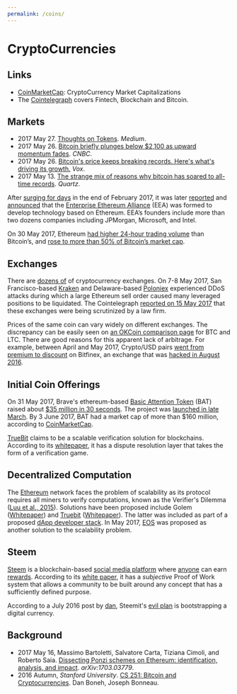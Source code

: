 ```yaml
---
permalink: /coins/
---
```

# CryptoCurrencies

## Links

* [CoinMarketCap](https://coinmarketcap.com/): CryptoCurrency Market Capitalizations
* The [Cointelegraph](https://cointelegraph.com/) covers Fintech, Blockchain and Bitcoin.

## Markets

* 2017 May 27. [Thoughts on Tokens](https://medium.com/@balajis/thoughts-on-tokens-436109aabcbe). *Medium*.
* 2017 May 26. [Bitcoin briefly plunges below $2,100 as upward momentum fades](http://www.cnbc.com/2017/05/26/bitcoin-briefly-plunges-below-2100-as-upward-momentum-fades.html). *CNBC*.
* 2017 May 26. [Bitcoin's price keeps breaking records. Here's what's driving its growth.](https://www.vox.com/new-money/2017/5/26/15687062/bitcoin-bubble-explained) *Vox*.
* 2017 May 13. [The strange mix of reasons why bitcoin has soared to all-time records](https://qz.com/981814/the-strange-mix-of-reasons-why-bitcoin-has-soared-to-all-time-records/). *Quartz*.

After [surging for days](http://www.zerohedge.com/news/2017-02-27/ethereum-soars-after-jpmorgan-intel-microsoft-and-others-form-blockchain-alliance) in the end of February 2017, it was later  [reported](http://in.reuters.com/article/ethereum-enterprises-consortium-idINKBN16717C) and [announced](http://spectrum.ieee.org/tech-talk/computing/networks/enterprise-ethereum-alliance-launches) that the [Enterprise Ethereum Alliance](https://entethalliance.org/) (EEA) was formed to develop technology based on Ethereum. EEA’s founders include more than two dozens companies including JPMorgan, Microsoft, and Intel.

On 30 May 2017, Ethereum [had higher 24-hour trading volume](https://cointelegraph.com/news/ethereum-has-higher-trade-volumes-than-bitcoin-as-fortunes-reverse) than Bitcoin’s, and [rose to more than 50% of Bitcoin’s market cap](https://www.cryptocoinsnews.com/ethereum-market-cap-rises-to-more-than-50-of-bitcoins/).

## Exchanges

There are [dozens of](https://www.cryptocoincharts.info/markets/info) of cryptocurrency exchanges. On 7-8 May 2017, San Francisco-based [Kraken](https://www.kraken.com/) and Delaware-based [Poloniex](https://poloniex.com/) experienced DDoS attacks during which a large Ethereum sell order caused many leveraged positions to be liquidated. The Cointelegraph [reported on 15 May 2017](https://cointelegraph.com/news/bitcoin-exchanges-kraken-poloniex-to-be-scrutinized-for-possible-insider-trading-manipulation) that these exchanges were being scrutinized by a law firm.

Prices of the same coin can vary widely on different exchanges. The discrepancy can be easily seen on [an OKCoin comparison page](https://www.okcoin.com/marketList.html) for BTC and LTC. There are good reasons for this apparent lack of arbitrage. For example, between April and May 2017, Crypto/USD pairs [went from premium to discount](https://medium.com/@Austerity_Sucks/why-bitfinex-went-from-a-premium-in-its-crypto-usd-pairs-to-now-a-significant-discount-e7be193d7cb0) on Bitfinex, an exchange that was [hacked in August 2016](https://en.wikipedia.org/wiki/Bitfinex_hack).

## Initial Coin Offerings

On 31 May 2017, Brave's ethereum-based [Basic Attention Token](https://basicattentiontoken.org/) (BAT) raised about [$35 million in 30 seconds](http://www.coindesk.com/35-million-30-seconds-token-sale-internet-browser-brave-sells/). The project was [launched in late March](http://www.coindesk.com/web-browser-brave-to-launch-ico-for-ethereum-ad-token/). By 3 June 2017, BAT had a market cap of more than $160 million, according to [CoinMarketCap](https://coinmarketcap.com/assets/basic-attention-token/).

[TrueBit](https://truebit.io/) claims to be a scalable verification solution for blockchains. According to its [whitepaper](https://people.cs.uchicago.edu/~teutsch/papers/truebit.pdf), it has a dispute resolution layer that takes the form of a verification game.

## Decentralized Computation

The [Ethereum](https://www.ethereum.org/) network faces the problem of scalability as its protocol requires all miners to verify computations, known as the Verifier's Dilemma ([Luu et al., 2015](http://dl.acm.org/citation.cfm?id=2813659)). Solutions have been proposed include Golem ([Whitepaper](https://golem.network/doc/Golemwhitepaper.pdf)) and [Truebit](https://truebit.io/) ([Whitepaper](https://people.cs.uchicago.edu/~teutsch/papers/truebit.pdf)). The latter was included as part of a proposed [dApp developer stack](https://medium.com/@FEhrsam/the-dapp-developer-stack-the-blockchain-industry-barometer-8d55ec1c7d4). In May 2017, [EOS](https://www.linkedin.com/pulse/ethereum-killer-here-eos-enterprise-scale-operating-sanjay-mehta) was proposed as another solution to the scalability problem.

## Steem

[Steem](https://steem.io/) is a blockchain-based [social media platform](https://steemit.com/) where [anyone](https://steemd.com/) can earn [rewards](https://steemwhales.com/). According to its [white paper](https://steem.io/SteemWhitePaper.pdf), it has a *subjective* Proof of Work system that allows a community to be built around any concept that has a sufficiently defined purpose.

According to a July 2016 post by [dan](https://steemit.com/@dan), Steemit's [evil plan](https://steemit.com/steem/@dan/steemit-s-evil-plan-for-cryptocurrency-world-domination) is bootstrapping a digital currency.

## Background

* 2017 May 16, Massimo Bartoletti, Salvatore Carta, Tiziana Cimoli, and Roberto Saia. [Dissecting Ponzi schemes on Ethereum: identification, analysis, and impact](https://arxiv.org/abs/1703.03779). *arXiv:1703.03779*.
* 2016 Autumn, *Stanford University*. [CS 251: Bitcoin and Cryptocurrencies](https://crypto.stanford.edu/cs251/). Dan Boneh, Joseph Bonneau.
